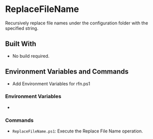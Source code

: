# ReplaceFileName

Recursively replace file names under the configuration folder with the specified string.

## Built With

- No build required.

## Environment Variables and Commands

- Add Environment Variables for rfn.ps1

### Environment Variables

- 

### Commands

- `ReplaceFileName.ps1`: Execute the Replace File Name operation.
